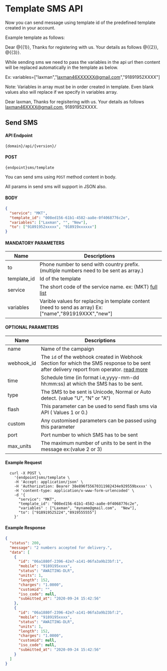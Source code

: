 # Template SMS API

Now you can send message using template id of the predefined template created in your account.

Example template as follows:

Dear @{{1}}, Thanks for registering with us. Your details as follows @{{2}}, @{{3}}.

While sending sms we need to pass the variables in the api url then content will be replaced automatically in the template as below.

Ex: variables=["laxman","laxman46XXXXXX@gmail.com","91891952XXXX"]

Note: Variables in array must be in order created in template. Even blank values also will replace if we specify in variables array.

Dear laxman, Thanks for regisitering with us. Your details as follows laxman46XXXX@gmail.com, 91891952XXXX.

## Send SMS

#### API Endpoint

```
{domain}/api/{version}/
```

#### POST

```
{endpoint}sms/template
```

You can send sms using `POST` method content in body.

All params in send sms will support in JSON also.

#### BODY

```json
{
  "service": "MKT",
  "template_id": "008ed156-61b1-4582-aa8e-0f4068776c2e",
  "variables": ["Laxman", "", "New"],
  "to": ["91891952xxxxx", "918919xxxxxx"]
}
```

#### MANDATORY PARAMETERS

| Name        | Descriptions                                                                                           |
| ----------- | ------------------------------------------------------------------------------------------------------ |
| to          | Phone number to send with country prefix. (multiple numbers need to be sent as array.)                 |
| template_id | Id of the template                                                                                     |
| service     | The short code of the service name. ex: (MKT) [full list](/docs/{version}/#content-products)           |
| variables   | Varible values for replacing in template content (need to send as array) Ex:["name","891919XXX","new"] |

#### OPTIONAL PARAMETERS

| Name       | Descriptions                                                                                                                                                            |
| ---------- | ----------------------------------------------------------------------------------------------------------------------------------------------------------------------- |
| name       | Name of the campaign                                                                                                                                                    |
| webhook_id | The `id` of the webhook created in Webhook Section for which the SMS response to be sent after delivery report from operator. [read more](/docs/{version}/sms-push-dlr) |
| time       | Schedule time (in format i.e,yyyy-mm-dd hh:mm:ss) at which the SMS has to be sent.                                                                                      |
| type       | The SMS to be sent is Unicode, Normal or Auto detect. (value "U", "N" or "A")                                                                                           |
| flash      | This parameter can be used to send flash sms via API ( Values 1 or 0.)                                                                                                  |
| custom     | Any customised parameters can be passed using this parameter                                                                                                            |
| port       | Port number to which SMS has to be sent|
| max_units | The maximum number of units to be sent in the message ex:(value 2 or 3) |

#### Example Request

```
  curl -X POST \
    '{endpoint}sms/template \
    -H 'Accept: application/json' \
    -H 'Authorization: Bearer 38e896f55670311982434e929559bxxxx' \
    -H 'content-type: application/x-www-form-urlencoded' \
    -d '{
      "service": "MKT",
      "template_id": "008ed156-61b1-4582-aa8e-0f4068776c2e",
      "variables" : ["Laxman", "myname@gmail.com",  "New"],
      "to": ["918919525224","8919555555"]
    }'
```

#### Example Response

```json
{
  "status": 200,
  "message": "2 numbers accepted for delivery.",
  "data": [
    {
      "id": "06a1880f-2396-42e7-a141-06fa3a9b23bf:1",
      "mobile": "9189195xxxx",
      "status": "AWAITING-DLR",
      "units": 1,
      "length": 152,
      "charges": "1.0000",
      "customid": "",
      "iso_code": null,
      "submitted_at": "2020-09-24 15:42:56"
    },
    {
      "id": "06a1880f-2396-42e7-a141-06fa3a9b23bf:2",
      "mobile": "9189195xxxx",
      "status": "AWAITING-DLR",
      "units": 1,
      "length": 152,
      "charges": "1.0000",
      "customid": null,
      "iso_code": null,
      "submitted_at": "2020-09-24 15:42:56"
    }
  ]
}
```
